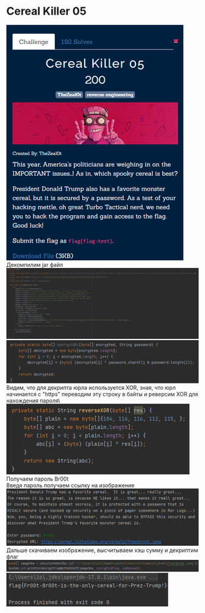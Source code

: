 # Cereal Killer 05
![img.png](task%2Fimg.png)\
Декомпилим jar файл\
![img.png](img.png)\
![img_2.png](img_2.png)\
Видим, что для декрипта юрла используется XOR, зная, что юрл начинается с "https" переводим эту строку в байты и реверсим XOR для нахождения пароля\ 
![img_1.png](img_1.png)\
Получаем пароль Br00t \
Введя пароль получаем ссылку на изображение \
![img_3.png](img_3.png)\
Дальше скачиваем изображение, высчитываем хэш сумму и декриптим флаг\
![img_4.png](img_4.png)\
![img_5.png](img_5.png)